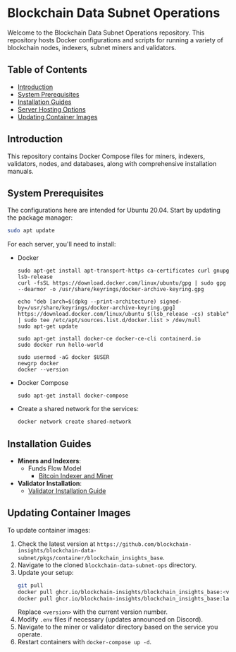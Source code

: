 
# Blockchain Data Subnet Operations

Welcome to the Blockchain Data Subnet Operations repository. This repository hosts Docker configurations and scripts for running a variety of blockchain nodes, indexers, subnet miners and validators.

## Table of Contents
- [Introduction](#introduction)
- [System Prerequisites](#system-prerequisites)
- [Installation Guides](#installation-guides) 
- [Server Hosting Options](#server-hosting-options)
- [Updating Container Images](#updating-container-images)


## Introduction
This repository contains Docker Compose files for miners, indexers, validators, nodes, and databases, along with comprehensive installation manuals. 

## System Prerequisites
The configurations here are intended for Ubuntu 20.04. Start by updating the package manager:
```bash
sudo apt update
```
For each server, you'll need to install:
- Docker
    ```
    sudo apt-get install apt-transport-https ca-certificates curl gnupg lsb-release
    curl -fsSL https://download.docker.com/linux/ubuntu/gpg | sudo gpg --dearmor -o /usr/share/keyrings/docker-archive-keyring.gpg

    echo "deb [arch=$(dpkg --print-architecture) signed-by=/usr/share/keyrings/docker-archive-keyring.gpg] https://download.docker.com/linux/ubuntu $(lsb_release -cs) stable" | sudo tee /etc/apt/sources.list.d/docker.list > /dev/null
    sudo apt-get update
    
    sudo apt-get install docker-ce docker-ce-cli containerd.io
    sudo docker run hello-world

    sudo usermod -aG docker $USER
    newgrp docker
    docker --version
    ```
- Docker Compose
    ```
    sudo apt-get install docker-compose
    ```
- Create a shared network for the services:
    ```bash
    docker network create shared-network
    ```
 
## Installation Guides
- **Miners and Indexers**: 
  - Funds Flow Model
    - [Bitcoin Indexer and Miner](miners/bitcoin/funds_flow/INSTALLATION.md)
- **Validator Installation**: 
  - [Validator Installation Guide](validator/INSTALLATION.md)

## Updating Container Images
To update container images:
1. Check the latest version at `https://github.com/blockchain-insights/blockchain-data-subnet/pkgs/container/blockchain_insights_base`.
2. Navigate to the cloned `blockchain-data-subnet-ops` directory.
3. Update your setup:
   ```bash
   git pull
   docker pull ghcr.io/blockchain-insights/blockchain_insights_base:<version>
   docker pull ghcr.io/blockchain-insights/blockchain_insights_base:latest
   ```
   Replace `<version>` with the current version number.
4. Modify `.env` files if necessary (updates announced on Discord).
5. Navigate to the miner or validator directory based on the service you operate.
6. Restart containers with `docker-compose up -d`.


